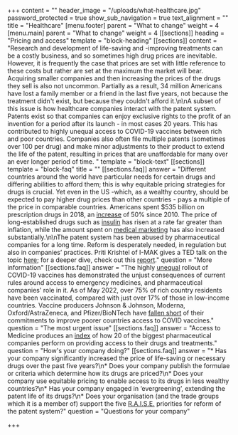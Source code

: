 +++
content = ""
header_image = "/uploads/what-healthcare.jpg"
password_protected = true
show_sub_navigation = true
text_alignment = ""
title = "Healthcare"
[menu.footer]
parent = "What to change"
weight = 4
[menu.main]
parent = "What to change"
weight = 4
[[sections]]
heading = "Pricing and access"
template = "block-heading"
[[sections]]
content = "Research and development of life-saving and -improving treatments can be a costly business, and so sometimes high drug prices are inevitable. However, it is frequently the case that prices are set with little reference to these costs but rather are set at the maximum the market will bear. Acquiring smaller companies and then increasing the prices of the drugs they sell is also not uncommon. Partially as a result, 34 million Americans have lost a family member or a friend in the last five years, not because the treatment didn't exist, but because they couldn't afford it.\n\nA subset of this issue is how healthcare companies interact with the patent system. Patents exist so that companies can enjoy exclusive rights to the profit of an invention for a period after its launch - in most cases 20 years. This has contributed to highly unequal access to COVID-19 vaccines between rich and poor countries. Companies also often file multiple patents (sometimes over 100 per drug) and make minor adjustments to their product to extend the life of the patent, resulting in prices that are unaffordable for many over an ever longer period of time. "
template = "block-text"
[[sections]]
template = "block-faq"
title = ""
[[sections.faq]]
answer = "Different countries around the world have particular needs for certain drugs and differing abilities to afford them; this is why equitable pricing strategies for drugs is crucial. Yet even in the US -which, as a wealthy country, should be expected to pay higher drug prices than other countries - pays a multiple of the price in comparable countries. Americans spent $535 billion on prescription drugs in 2018, an [increase](https://www.americanprogress.org/issues/democracy/reports/2019/08/30/473911/big-pharma-reaps-profits-hurting-everyday-americans/) of 50% since 2010. The price of long-established drugs such as [insulin](https://www.nytimes.com/2019/01/18/opinion/cost-insurance-diabetes-insulin.html) has risen at a rate far greater than inflation, while the amount spent on [medical marketing](https://jamanetwork.com/journals/jama/fullarticle/2720029) has also increased substantially.\n\nThe patent system has been abused by pharmaceutical companies for a long time. Reform is desperately needed, in regulation but also in companies’ practices. Priti Krishtel of I-MAK gives a TED talk on the topic [here](https://www.ted.com/talks/priti_krishtel_why_are_drug_prices_so_high_investigating_the_outdated_us_patent_system); for a deeper dive, check out this [report](https://www.i-mak.org/overpatented-overpriced-excessive-pharmaceutical-patenting-extending-monopolies-driving-drug-prices/)."
question = "More information"
[[sections.faq]]
answer = "The highly [unequal](https://data.undp.org/vaccine-equity/) rollout of COVID-19 vaccines has demonstrated the unjust consequences of current rules around access to emergency medicines, and pharmaceutical companies' role in it. As of May 2022, over 75% of rich country residents have been vaccinated, compared with just over 17% of those in low-income countries. Vaccine producers Johnson & Johnson, Moderna, Oxford/AstraZeneca, and Pfizer/BioNTech have [fallen short](https://www.unaids.org/en/resources/presscentre/featurestories/2021/october/20211021_dose-of-reality) of their commitments to improve poorer countries access to COVID vaccines."
question = "The most urgent issue"
[[sections.faq]]
answer = "Access to Medicine produces an [index](https://accesstomedicinefoundation.org/access-to-medicine-index/2018-ranking) of how 20 of the biggest pharmaceutical companies perform on providing access to their drugs and treatments."
question = "How's your company doing?"
[[sections.faq]]
answer = "* Has your company significantly increased the price of life-saving or necessary drugs over the past five years?\n* Does your company publish the formulae or criteria which determine how its drugs are priced?\n* Does your company use equitable pricing to enable access to its drugs in less wealthy countries?\n* Has your company engaged in ‘evergreening’, extending the patent life of its drugs?\n* Does your organisation (and the trade groups which it is a member of) support the five [R.A.I.S.E.](https://www.i-mak.org/mission/) priorities for reform of the patent system?"
question = "Questions for your company"

+++
